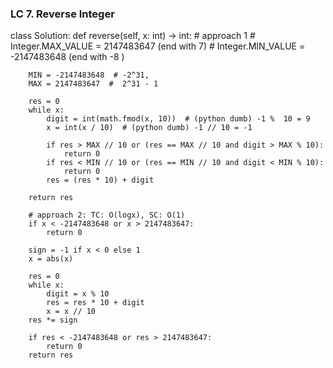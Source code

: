 ### LC 7. Reverse Integer
class Solution:
    def reverse(self, x: int) -> int:
        # approach 1
        # Integer.MAX_VALUE = 2147483647 (end with 7)
        # Integer.MIN_VALUE = -2147483648 (end with -8 )

        MIN = -2147483648  # -2^31,
        MAX = 2147483647  #  2^31 - 1

        res = 0
        while x:
            digit = int(math.fmod(x, 10))  # (python dumb) -1 %  10 = 9
            x = int(x / 10)  # (python dumb) -1 // 10 = -1

            if res > MAX // 10 or (res == MAX // 10 and digit > MAX % 10):
                return 0
            if res < MIN // 10 or (res == MIN // 10 and digit < MIN % 10):
                return 0
            res = (res * 10) + digit

        return res

        # approach 2: TC: O(logx), SC: O(1)
        if x < -2147483648 or x > 2147483647:
            return 0

        sign = -1 if x < 0 else 1
        x = abs(x)

        res = 0
        while x:
            digit = x % 10
            res = res * 10 + digit
            x = x // 10
        res *= sign

        if res < -2147483648 or res > 2147483647:
            return 0
        return res